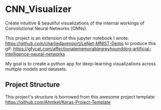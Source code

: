 # CNN_Visualizer
 
Create intuitive & beautiful visualizations of the internal workings of Convolutional Neural Networks (CNNs).

This project is an extension of this jupyter notebook I wrote: https://github.com/charliedavenport/LeNet-MNIST-Demo to produce this gif: https://gfycat.com/affectionatememorablegreyhounddog-artificial-intelligence-neural-networks

My goal is to create a python app for deep-learning visualizations across multiple models and datasets.

## Project Structure

This project's structure is borrowed from this awesome project template: https://github.com/Ahmkel/Keras-Project-Template

